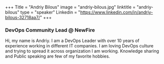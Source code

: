 +++
Title = "Andriy Bilous"
image = "andriy-bilous.jpg"
linktitle = "andriy-bilous"
type = "speaker"
Linkedin = "https://www.linkedin.com/in/andriy-bilous-32718aa7/"
+++

### DevOps Community Lead @ NewFire
Hi, my name is Andriy. I am a DevOps Leader with over 10 years of experience working in different IT companies. I am loving DevOps culture and trying to spread it across organization I am working. Knowledge sharing and Public speaking are few of my favorite hobbies.